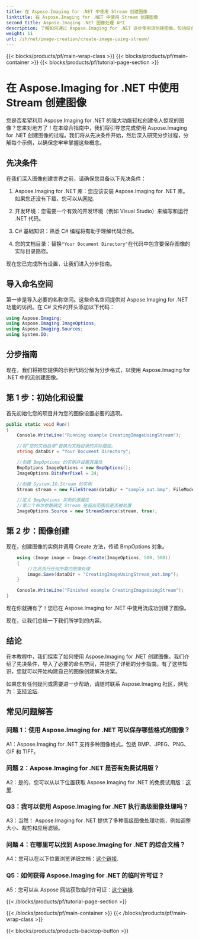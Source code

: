 ```yaml
---
title: 在 Aspose.Imaging for .NET 中使用 Stream 创建图像
linktitle: 在 Aspose.Imaging for .NET 中使用 Stream 创建图像
second_title: Aspose.Imaging .NET 图像处理 API
description: 了解如何通过 Aspose.Imaging for .NET 逐步使用流创建图像。包括综合指南、先决条件和常见问题解答。
weight: 11
url: /zh/net/image-creation/create-image-using-stream/
---
```


{{< blocks/products/pf/main-wrap-class >}}
{{< blocks/products/pf/main-container >}}
{{< blocks/products/pf/tutorial-page-section >}}

# 在 Aspose.Imaging for .NET 中使用 Stream 创建图像

您是否希望利用 Aspose.Imaging for .NET 的强大功能轻松创建令人惊叹的图像？您来对地方了！在本综合指南中，我们将引导您完成使用 Aspose.Imaging for .NET 创建图像的过程。我们将从先决条件开始，然后深入研究分步过程，分解每个示例，以确保您牢牢掌握这些概念。

## 先决条件

在我们深入图像创建世界之前，请确保您具备以下先决条件：

1.  Aspose.Imaging for .NET 库：您应该安装 Aspose.Imaging for .NET 库。如果您还没有下载，您可以从[网站](https://releases.aspose.com/imaging/net/).

2. 开发环境：您需要一个有效的开发环境（例如 Visual Studio）来编写和运行 .NET 代码。

3. C# 基础知识：熟悉 C# 编程将有助于理解代码示例。

4. 您的文档目录：替换`"Your Document Directory"`在代码中包含要保存图像的实际目录路径。

现在您已完成所有设置，让我们进入分步指南。

## 导入命名空间

第一步是导入必要的名称空间。这些命名空间提供对 Aspose.Imaging for .NET 功能的访问。在 C# 文件的开头添加以下代码：

```csharp
using Aspose.Imaging;
using Aspose.Imaging.ImageOptions;
using Aspose.Imaging.Sources;
using System.IO;
```

## 分步指南

现在，我们将把您提供的示例代码分解为分步格式，以使用 Aspose.Imaging for .NET 中的流创建图像。

## 第 1 步：初始化和设置

首先初始化您的项目并为您的图像设置必要的选项。

```csharp
public static void Run()
{
    Console.WriteLine("Running example CreatingImageUsingStream");

    //将“您的文档目录”替换为文档目录的实际路径。
    string dataDir = "Your Document Directory";

    //创建 BmpOptions 的实例并设置其属性
    BmpOptions ImageOptions = new BmpOptions();
    ImageOptions.BitsPerPixel = 24;

    //创建 System.IO.Stream 的实例
    Stream stream = new FileStream(dataDir + "sample_out.bmp", FileMode.Create);

    //定义 BmpOptions 实例的源属性
    //第二个布尔参数确定 Stream 在超出范围后是否被处置
    ImageOptions.Source = new StreamSource(stream, true);
```

## 第 2 步：图像创建

现在，创建图像的实例并调用 Create 方法，传递 BmpOptions 对象。

```csharp
    using (Image image = Image.Create(ImageOptions, 500, 500))
    {
        //在此执行任何所需的图像处理
        image.Save(dataDir + "CreatingImageUsingStream_out.bmp");
    }

    Console.WriteLine("Finished example CreatingImageUsingStream");
}
```

现在你就拥有了！您已在 Aspose.Imaging for .NET 中使用流成功创建了图像。

现在，让我们总结一下我们所学到的内容。

## 结论

在本教程中，我们探索了如何使用 Aspose.Imaging for .NET 创建图像。我们介绍了先决条件，导入了必要的命名空间，并提供了详细的分步指南。有了这些知识，您就可以开始构建自己的图像创建解决方案。

如果您有任何疑问或需要进一步帮助，请随时联系 Aspose.Imaging 社区，网址为：[支持论坛](https://forum.aspose.com/).

## 常见问题解答

### 问题 1：使用 Aspose.Imaging for .NET 可以保存哪些格式的图像？

A1：Aspose.Imaging for .NET 支持多种图像格式，包括 BMP、JPEG、PNG、GIF 和 TIFF。

### 问题 2：Aspose.Imaging for .NET 是否有免费试用版？

 A2：是的，您可以从以下位置获取 Aspose.Imaging for .NET 的免费试用版：[这里](https://releases.aspose.com/).

### Q3：我可以使用 Aspose.Imaging for .NET 执行高级图像处理吗？

A3：当然！ Aspose.Imaging for .NET 提供了多种高级图像处理功能，例如调整大小、裁剪和应用滤镜。

### 问题 4：在哪里可以找到 Aspose.Imaging for .NET 的综合文档？

 A4：您可以在以下位置浏览详细文档：[这个链接](https://reference.aspose.com/imaging/net/).

### Q5：如何获得 Aspose.Imaging for .NET 的临时许可证？

 A5：您可以从 Aspose 网站获取临时许可证：[这个链接](https://purchase.aspose.com/temporary-license/).

{{< /blocks/products/pf/tutorial-page-section >}}

{{< /blocks/products/pf/main-container >}}
{{< /blocks/products/pf/main-wrap-class >}}

{{< blocks/products/products-backtop-button >}}

